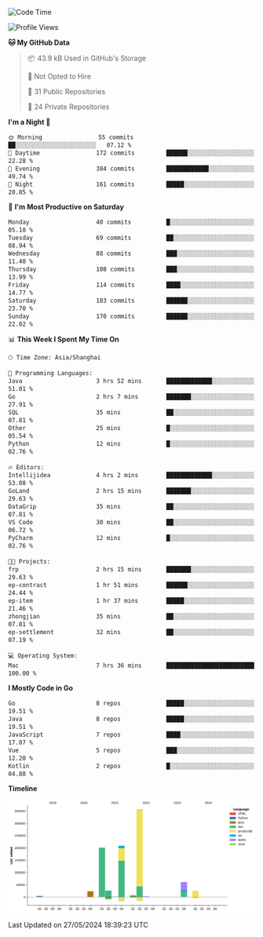 <!--START_SECTION:waka-->
![Code Time](http://img.shields.io/badge/Code%20Time-2%2C386%20hrs%2039%20mins-blue)

![Profile Views](http://img.shields.io/badge/Profile%20Views-0-blue)

**🐱 My GitHub Data** 

> 📦 43.9 kB Used in GitHub's Storage 
 > 
> 🚫 Not Opted to Hire
 > 
> 📜 31 Public Repositories 
 > 
> 🔑 24 Private Repositories 
 > 
**I'm a Night 🦉** 

```text
🌞 Morning                55 commits          ██░░░░░░░░░░░░░░░░░░░░░░░   07.12 % 
🌆 Daytime                172 commits         ██████░░░░░░░░░░░░░░░░░░░   22.28 % 
🌃 Evening                384 commits         ████████████░░░░░░░░░░░░░   49.74 % 
🌙 Night                  161 commits         █████░░░░░░░░░░░░░░░░░░░░   20.85 % 
```
📅 **I'm Most Productive on Saturday** 

```text
Monday                   40 commits          █░░░░░░░░░░░░░░░░░░░░░░░░   05.18 % 
Tuesday                  69 commits          ██░░░░░░░░░░░░░░░░░░░░░░░   08.94 % 
Wednesday                88 commits          ███░░░░░░░░░░░░░░░░░░░░░░   11.40 % 
Thursday                 108 commits         ███░░░░░░░░░░░░░░░░░░░░░░   13.99 % 
Friday                   114 commits         ████░░░░░░░░░░░░░░░░░░░░░   14.77 % 
Saturday                 183 commits         ██████░░░░░░░░░░░░░░░░░░░   23.70 % 
Sunday                   170 commits         ██████░░░░░░░░░░░░░░░░░░░   22.02 % 
```


📊 **This Week I Spent My Time On** 

```text
🕑︎ Time Zone: Asia/Shanghai

💬 Programming Languages: 
Java                     3 hrs 52 mins       █████████████░░░░░░░░░░░░   51.01 % 
Go                       2 hrs 7 mins        ███████░░░░░░░░░░░░░░░░░░   27.91 % 
SQL                      35 mins             ██░░░░░░░░░░░░░░░░░░░░░░░   07.81 % 
Other                    25 mins             █░░░░░░░░░░░░░░░░░░░░░░░░   05.54 % 
Python                   12 mins             █░░░░░░░░░░░░░░░░░░░░░░░░   02.76 % 

🔥 Editors: 
Intellijidea             4 hrs 2 mins        █████████████░░░░░░░░░░░░   53.08 % 
GoLand                   2 hrs 15 mins       ███████░░░░░░░░░░░░░░░░░░   29.63 % 
DataGrip                 35 mins             ██░░░░░░░░░░░░░░░░░░░░░░░   07.81 % 
VS Code                  30 mins             ██░░░░░░░░░░░░░░░░░░░░░░░   06.72 % 
PyCharm                  12 mins             █░░░░░░░░░░░░░░░░░░░░░░░░   02.76 % 

🐱‍💻 Projects: 
frp                      2 hrs 15 mins       ███████░░░░░░░░░░░░░░░░░░   29.63 % 
ep-contract              1 hr 51 mins        ██████░░░░░░░░░░░░░░░░░░░   24.44 % 
ep-item                  1 hr 37 mins        █████░░░░░░░░░░░░░░░░░░░░   21.46 % 
zhongjian                35 mins             ██░░░░░░░░░░░░░░░░░░░░░░░   07.81 % 
ep-settlement            32 mins             ██░░░░░░░░░░░░░░░░░░░░░░░   07.19 % 

💻 Operating System: 
Mac                      7 hrs 36 mins       █████████████████████████   100.00 % 
```

**I Mostly Code in Go** 

```text
Go                       8 repos             █████░░░░░░░░░░░░░░░░░░░░   19.51 % 
Java                     8 repos             █████░░░░░░░░░░░░░░░░░░░░   19.51 % 
JavaScript               7 repos             ████░░░░░░░░░░░░░░░░░░░░░   17.07 % 
Vue                      5 repos             ███░░░░░░░░░░░░░░░░░░░░░░   12.20 % 
Kotlin                   2 repos             █░░░░░░░░░░░░░░░░░░░░░░░░   04.88 % 
```



**Timeline**

![Lines of Code chart](https://raw.githubusercontent.com/youtiaoguagua/youtiaoguagua/master/assets/bar_graph.png)


 Last Updated on 27/05/2024 18:39:23 UTC
<!--END_SECTION:waka-->